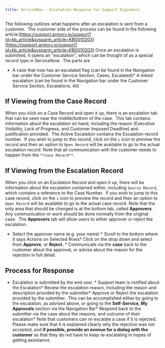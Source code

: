 ```yaml
---
title: ServiceNow - Escalation Response for Support Engineers
---
```



The following outlines what happens after an escalation is sent from a customer. 
The customer side of the process can be found in the following article:[https://support.armory.io/support?id=kb_article&sysparm_article=KB0010203](https://support.armory.io/support?id=kb_article&sysparm_article=KB0010203)
Once an escalation is submitted, it opens an "escalation", which can be thought of as a special record type in ServiceNow.  The parts are
* A case that now has an escalated flag (can be found in the Navigation bar under the Customer Service Section, Cases, Escalated)* A linked escalation (can be found in the Navigation bar under the Customer Service Section, Escalations, All)
## If Viewing from the Case Record

When you click on a Case Record and open it up, there is an escalation tab that can be seen near the middle/bottom of the case.  This tab contains information about the escalation on hand, including the reason (Executive Visibility, Lack of Progress, and Customer Imposed Deadline) and justification provided.  The Active Escalation contains the Escalation record number.  If you wish to jump to this record, click on the ```i``` icon to preview the record and then an option to ```Open Record``` will be available to go to the actual escalation record.
Note that all communication with the customer needs to happen from the ```**Case Record**```.

## If Viewing from the Escalation Record


When you click on an Escalation Record and open it up, there will be information about the escalation contained within, including ```Source Record```, which contains a reference to the Case Number.  If you wish to jump to this case record, click on the ```i``` icon to preview the record and then an option to ```Open Record``` will be available to go to the actual case record.
Note that the only area that should be changed is at the bottom tab, called **Approvers**. Any communication or work should be done normally from the original case.  The **Approvers** tab will allow users to either approver or reject the escalation.  
* Select the approver name (e.g. your name) * Scroll to the bottom where it says Actions on Selected Rows* Click on the drop down and select from **Approve**, or **Reject.** * Communicate via the **case** back to the customer about the approval, or advise about the reason for the rejection in full detail.

## Process for Response
* Escalation is submitted by the end user. * Support team is notified about the Escalation* Review the escalation reason, including the reason and description provided by the submitter* Approve or Reject the escalation provided by the submitter.  This can be accomplished either by going to the escalation, as advised above, or going to the **Self-Service, My Approvals** section via the Navigation Bar* Respond back to the submitter via the case about the reasons, and outcome of their escalation* Note that customers can re-escalate a case if it is rejected.  Please make sure that it is explained clearly why the rejection was not accepted, and **if possible, provide an avenue for a dialog with the customer** so that they do not have to keep re-escalating in hopes of getting assistance.  

